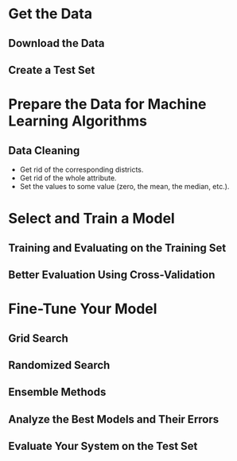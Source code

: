 # Get the Data

## Download the Data
## Create a Test Set

# Prepare the Data for Machine Learning Algorithms

## Data Cleaning

- Get rid of the corresponding districts.
- Get rid of the whole attribute.
- Set the values to some value (zero, the mean, the median, etc.).

# Select and Train a Model

## Training and Evaluating on the Training Set
## Better Evaluation Using Cross-Validation

# Fine-Tune Your Model
## Grid Search
## Randomized Search
## Ensemble Methods
## Analyze the Best Models and Their Errors
## Evaluate Your System on the Test Set